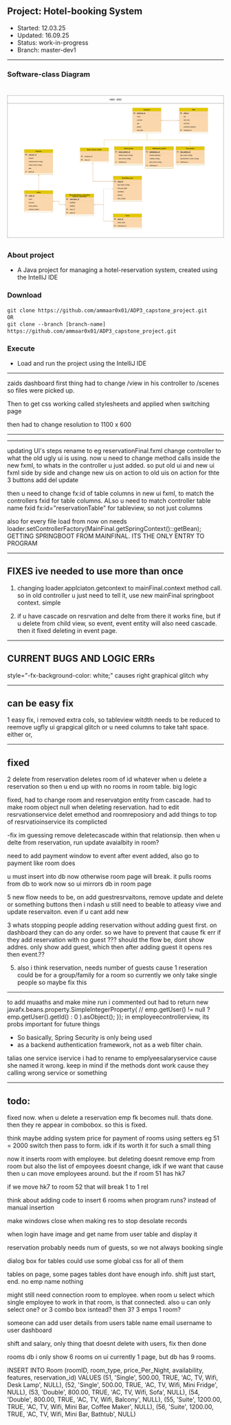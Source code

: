 ## Project: 	Hotel-booking System
- Started: 	12.03.25
- Updated: 	16.09.25
- Status: 	work-in-progress
- Branch:	master-dev1
---

### Software-class Diagram
![hms_erd.drawio.png](hms_erd.drawio.png)
=======

### About project
- A Java project for managing a hotel-reservation system, created using the IntelliJ IDE 


### Download
```
git clone https://github.com/ammaar0x01/ADP3_capstone_project.git
OR
git clone --branch [branch-name] https://github.com/ammaar0x01/ADP3_capstone_project.git
```


### Execute
- Load and run the project using the IntelliJ IDE
---

zaids dashboard
first thing had to change /view in his controller to /scenes
so files were picked up.

Then to get css working called stylesheets and applied 
when switching page

then had to change resolution to 1100 x 600


-----


-------
updating UI's steps
rename to eg reservationFinal.fxml
change controller to what the old ugly ui is using.
now u need to change method calls inside the new fxml, to 
whats in the controller u just added. so put old ui and new ui fxml side by side
and change new uis on action to old uis on action for thte 3 buttons add del update

then u need to change fx:id of table columns in new ui fxml, to match
the controllers fxid for table columns. ALso u need to match
controller table name fxid fx:id="reservationTable" for tableview,
so not just columns

also for every file load from now on needs
loader.setControllerFactory(MainFinal.getSpringContext()::getBean);
GETTING SPRINGBOOT FROM MAINFINAL.  ITS THE ONLY ENTRY TO PROGRAM


---
FIXES ive needed to use more than once
---
1. changing loader.applciaton.getcontext
to mainFinal.context method call. so in old controller
u just need to tell it, use new mainFinal springboot context.
simple

2. if u have cascade on resrvation and delte from there
it works fine, but if u delete from child view, so event,
event entity will also need cascade. then it fixed
deleting in event page.

----
CURRENT BUGS AND LOGIC ERRs
---
style="-fx-background-color: white;" causes right graphical glitch
why

---
can be easy fix
--
1 easy fix, i removed extra cols, so tableview witdth needs to
be reduced to reemove ugfly ui grapgical glitch or u need columns
to take taht space. either or,

---
fixed
--
2 delete from reservation deletes
room of id whatever when u delete a reservation
so then u end up with no rooms in room table. big logic 

fixed, had to change room and reservatgion entity
from cascade. had to make room object null when deleting
reservation. had to edit resrvationservice delet emethod
and roomreposiory and add things to top of resrvatioinservice
its complicted

-fix im guessing remove deletecascade within that relationsip.
then when u delte from reservation, run update avaialbity
in room?



need to add payment window to
event after event added, also go to payment
like room does

u must insert into db now otherwise room page
will break. it pulls rooms from db to work now
so ui mirrors db in room page





5 new flow needs to be,
on add guestresrvaitons, remove
update and delete or something buttons
then i ndash u still need to beable to atleasy
viwe and update reservaiton. even if u cant add new



3 whats stopping people adding reservation
without adding guest first. on dashboard
they can do any order. so we have to prevent
that cause fk err if they add reservation with no guest
??? should the flow be, dont show addres.
only show add guest, which then after adding
guest it opens res then event.??

5. also i think reservation, needs number of guests
cause 1 reseration could be for a group/family for a room
so currently we only take single people so maybe fix this
----
to add muaaths and make mine run i commented out had to
return new javafx.beans.property.SimpleIntegerProperty(
//                emp.getUser() != null ? emp.getUser().getId() : 0
).asObject();
});
in employeecontrollerview, its probs important for future things


- So basically, Spring Security is only being used 
- as a backend authentication framework, not as a web filter chain.



talias one service iservice i had to rename
to emplyeesalaryservice cause she named it wrong.
keep in mind if the methods dont work
cause they calling wrong service or something





---
todo:
---
fixed now. when u delete a reservation emp fk becomes null.
thats done. then they re appear in combobox. so this is fixed.

think maybe adding system price for payment of rooms using setters
eg 51 = 2000 switch then pass to form. idk if its worth it for such 
a small thing


now it inserts room with employee. but deleting doesnt remove emp from room
but also the list of empoyees doesnt change, idk if we want that
cause then u can move employees around. but the if room 51 has hk7

if we move hk7 to room 52 that will break 1 to 1 rel


think about adding code to insert 6 rooms when program runs?
instead of manual insertion

make windows close when making res to stop desolate records

when login have image and get name from user table and display it

reservation probably needs num of guests, so we not always booking single

dialog box for tables could use some global css for all of them

tables on page, some pages tables dont have enough info. shift just start, end. no emp name nothing




might still need connection room to employee. when room u select
which single employee to work in that room, is that connected.
also u can only select one? or 3 combo box isntead? then 3? 3 emps
1 room?

someone can add user details from users table name email username to user dashboard

shift and salary, only thing that doesnt delete with users, fix then done

rooms db i only show 6 rooms on ui currently 1 page,
but db has 9 rooms.


INSERT INTO Room (roomID, room_type, price_Per_Night, availability, features, reservation_id)
VALUES
(51, 'Single', 500.00, TRUE, 'AC, TV, Wifi, Desk Lamp', NULL),
(52, 'Single', 500.00, TRUE, 'AC, TV, Wifi, Mini Fridge', NULL),
(53, 'Double', 800.00, TRUE, 'AC, TV, Wifi, Sofa', NULL),
(54, 'Double', 800.00, TRUE, 'AC, TV, Wifi, Balcony', NULL),
(55, 'Suite', 1200.00, TRUE, 'AC, TV, Wifi, Mini Bar, Coffee Maker', NULL),
(56, 'Suite', 1200.00, TRUE, 'AC, TV, Wifi, Mini Bar, Bathtub', NULL)

